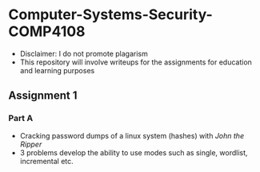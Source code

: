# Computer-Systems-Security-COMP4108

- Disclaimer: I do not promote plagarism 
- This repository will involve writeups for the assignments for education and learning purposes 

## Assignment 1
### Part A 
- Cracking password dumps of a linux system (hashes) with *John the Ripper* 
- 3 problems develop the ability to use modes such as single, wordlist, incremental etc. 


